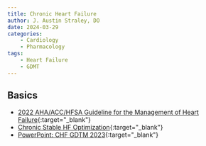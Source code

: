 ```yaml
---
title: Chronic Heart Failure
author: J. Austin Straley, DO
date: 2024-03-29
categories:
    - Cardiology
    - Pharmacology
tags:
    - Heart Failure
    - GDMT
---
```


## Basics
- [2022 AHA/ACC/HFSA Guideline for the Management of Heart Failure](https://pubmed.ncbi.nlm.nih.gov/35379504/){:target="_blank"}
- [Chronic Stable HF Optimization](https://pubmed.ncbi.nlm.nih.gov/29277252/){:target="_blank"}
- [PowerPoint: CHF GDTM 2023](https://www.dropbox.com/scl/fi/nlbjqualotc9kxqohjyom/Cards-CHF-GDMT-Pharmacy-Lewis-2023.pptx?rlkey=kuva69leoro1kambn68kvnbuo&dl=0){:target="_blank"}